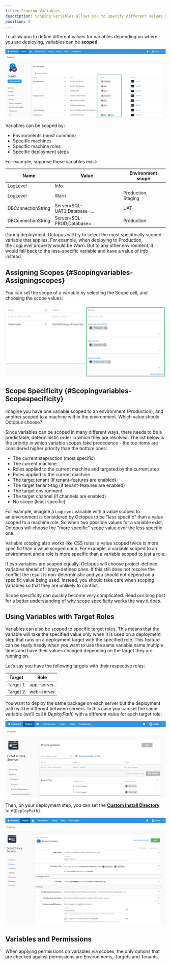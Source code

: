 ```yaml
---
title: Scoping Variables
description: Scoping variables allows you to specify different values for a variable depending on where you are deploying them.
position: 0
---
```


To allow you to define different values for variables depending on where you are deploying, variables can be **scoped**.

![](/docs/images/3048305/3278293.png "width=500")

Variables can be scoped by:

- Environments (most common)
- Specific machines
- Specific machine roles
- Specific deployment steps

For example, suppose these variables exist:

| Name | Value | Environment scope |
| --- | --- | --- |
| LogLevel | Info |  |
| LogLevel | Warn | Production, Staging |
| DBConnectionString | Server=SQL-UAT1;Database=... | UAT |
| DBConnectionString | Server=SQL-PROD;Database=... | Production |

During deployment, Octopus will try to select the most specifically scoped variable that applies. For example, when deploying to Production, the *LogLevel* property would be *Warn*. But to any other environment, it would fall back to the less-specific variable and have a value of *Info* instead.

## Assigning Scopes {#Scopingvariables-Assigningscopes}

You can set the scope of a variable by selecting the Scope cell, and choosing the scope values:

![](/docs/images/3048305/3278294.png "width=500")

## Scope Specificity {#Scopingvariables-Scopespecificity}

Imagine you have one variable scoped to an environment (Production), and another scoped to a machine within the environment. Which value should Octopus choose?

Since variables can be scoped in many different ways, there needs to be a predictable, deterministic order in which they are resolved. The list below is the priority in which variable scopes take precedence - the top items are considered higher priority than the bottom ones:

- The current step/action (most specific)
- The current machine
- Roles applied to the current machine and targeted by the current step
- Roles applied to the current machine
- The target tenant (if tenant-features are enabled)
- The target tenant-tag (if tenant-features are enabled)
- The target environment
- The target channel (if channels are enabled)
- No scope (least specific)

For example, imagine a `LogLevel` variable with a value scoped to an environment is considered by Octopus to be "less specific" than a value scoped to a machine role. So when two possible values for a variable exist, Octopus will choose the "more specific" scope value over the less specific one.

Variable scoping also works like CSS rules; a value scoped twice is more specific than a value scoped once. For example, a variable scoped to an environment and a role is more specific than a variable scoped to just a role.

If two variables are scoped equally, Octopus will choose project-defined variables ahead of library-defined ones. If this still does not resolve the conflict the result is non-deterministic and you should not depend on a specific value being used. Instead, you should take care when scoping variables so that they are unlikely to conflict.

Scope specificity can quickly become very complicated. Read our blog post for a [better understanding of why scope specificity works the way it does](http://octopusdeploy.com/blog/variable-specificity-and-complexity).

## Using Variables with Target Roles

Variables can also be scoped to specific [target roles](docs/infrastructure/target-roles/index.md). This means that the variable will take the specified value only when it is used on a deployment step that runs on a deployment target with the specified role. This feature can be really handy when you want to use the same variable name multiple times and have their values changed depending on the target they are running on.

Let’s say you have the following targets with their respective roles:

| Target   | Role       |
| ---------- | ---------- |
| Target 1 | app-server |
| Target 2 | web-server |

You want to deploy the same package on each server but the deployment path will be different between servers. In this case you can set the same variable (we’ll call it *DeployPath*) with a different value for each target role:

![](deploy-path-variable.png)

Then, on your deployment step, you can set the **[Custom Install Directory](/docs/deployment-process/configuration-features/custom-installation-directory.md)** to `#{DeployPath}`.

![](custom-install-path.png)

## Variables and Permissions

When applying permissions on variables via scopes, the only options that are checked against permissions are Environments, Targets and Tenants.

